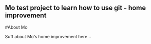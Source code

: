 Mo test project to learn how to use git - home improvement
---

#About Mo

Suff about Mo's home improvement here...